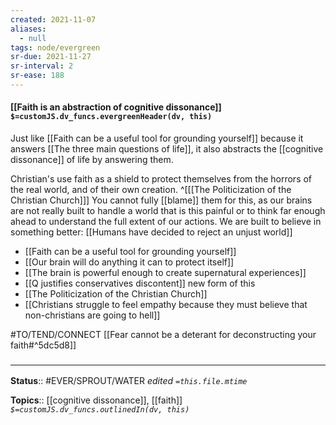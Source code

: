 ```yaml
---
created: 2021-11-07 
aliases:
  - null
tags: node/evergreen
sr-due: 2021-11-27
sr-interval: 2
sr-ease: 188
---
```


#### [[Faith is an abstraction of cognitive dissonance]] `$=customJS.dv_funcs.evergreenHeader(dv, this)`

Just like [[Faith can be a useful tool for grounding yourself]] because it answers [[The three main questions of life]], it also abstracts the [[cognitive dissonance]] of life by answering them.

Christian's use faith as a shield to protect themselves from the horrors of the real world, and of their own creation.
^[[[The Politicization of the Christian Church]]] 
You cannot fully [[blame]] them for this, as our brains are not really built to handle a world that is this painful or to think far enough ahead to understand the full extent of our actions. We are built to believe in something better: [[Humans have decided to reject an unjust world]]

- [[Faith can be a useful tool for grounding yourself]]
- [[Our brain will do anything it can to protect itself]]
- [[The brain is powerful enough to create supernatural experiences]]
- [[Q justifies conservatives discontent]] new form of this
- [[The Politicization of the Christian Church]]
- [[Christians struggle to feel empathy because they must believe that non-christians are going to hell]]

#TO/TEND/CONNECT [[Fear cannot be a deterant for deconstructing your faith#^5dc5d8]]
### <hr class="footnote"/>

**Status**:: #EVER/SPROUT/WATER 
*edited `=this.file.mtime`*

**Topics**:: [[cognitive dissonance]], [[faith]]
*`$=customJS.dv_funcs.outlinedIn(dv, this)`*
